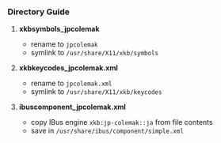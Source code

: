 ### Directory Guide

1. **xkbsymbols_jpcolemak**
    - rename to `jpcolemak`
    - symlink to `/usr/share/X11/xkb/symbols`

2. **xkbkeycodes_jpcolemak.xml**
    - rename to `jpcolemak.xml`
    - symlink to `/usr/share/X11/xkb/keycodes`

3. **ibuscomponent_jpcolemak.xml**
    - copy IBus engine `xkb:jp-colemak::ja` from file contents
    - save in `/usr/share/ibus/component/simple.xml`
